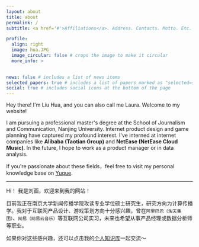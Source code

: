 ```yaml
---
layout: about
title: about
permalink: /
subtitle: <a href='#'>Affiliations</a>. Address. Contacts. Motto. Etc.

profile:
  align: right
  image: hua.JPG
  image_circular: false # crops the image to make it circular
  more_info: >
    

news: false # includes a list of news items
selected_papers: true # includes a list of papers marked as "selected={true}"
social: true # includes social icons at the bottom of the page
---
```


Hey there! I'm Liu Hua, and you can also call me Laura. Welcome to my website!

I am pursuing a professional master's degree at the School of Journalism and Communication, Nanjing University. Internet product design and game planning have captured my profound interest. I've interned at internet companies like **Alibaba (Taotian Group)** and **NetEase (NetEase Cloud Music)**. In the future, I hope to work as a product manager or in data analysis.

If you're passionate about these fields，feel free to visit my personal knowledge base on [Yuque](https://www.yuque.com/ddddream).

<hr>

Hi！ 我是刘画，欢迎来到我的网站！

目前我正在南京大学新闻传播学院攻读专业学位硕士研究生，研究方向为计算传播学。我对于互联网产品设计、游戏策划方向十分感兴趣，曾在`阿里巴巴（淘天集团）`、`网易（网易云音乐）`等互联网公司实习，未来也希望从事产品经理或数据分析师等职业。

如果你对这些感兴趣，还可以点击我的[个人知识库](https://www.yuque.com/ddddream)一起交流～
